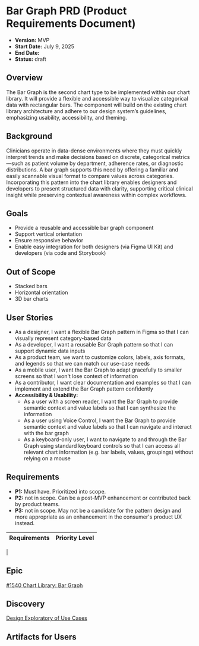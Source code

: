 # Bar Graph PRD (Product Requirements Document)
- **Version:** MVP 
- **Start Date:** July 9, 2025
- **End Date:** 
- **Status:** draft

## Overview
The Bar Graph is the second chart type to be implemented within our chart library. It will provide a flexible and accessible way to visualize categorical data with rectangular bars. The component will build on the existing chart library architecture and adhere to our design system’s guidelines, emphasizing usability, accessibility, and theming.

## Background
Clinicians operate in data-dense environments where they must quickly interpret trends and make decisions based on discrete, categorical metrics—such as patient volume by department, adherence rates, or diagnostic distributions. A bar graph supports this need by offering a familiar and easily scannable visual format to compare values across categories. Incorporating this pattern into the chart library enables designers and developers to present structured data with clarity, supporting critical clinical insight while preserving contextual awareness within complex workflows.

## Goals
- Provide a reusable and accessible bar graph component
- Support vertical orientation
- Ensure responsive behavior
- Enable easy integration for both designers (via Figma UI Kit) and developers (via code and Storybook)

## Out of Scope
- Stacked bars
- Horizontal orientation
- 3D bar charts

## User Stories
- As a designer, I want a flexible Bar Graph pattern in Figma so that I can visually represent category-based data
- As a developer, I want a reusable Bar Graph pattern so that I can support dynamic data inputs
- As a product team, we want to customize colors, labels, axis formats, and legends so that we can match our use-case needs
- As a mobile user, I want the Bar Graph to adapt gracefully to smaller screens so that I won't lose context of information
- As a contributor, I want clear documentation and examples so that I can implement and extend the Bar Graph pattern confidently
- **Accessibility & Usability:** 
   - As a user with a screen reader, I want the Bar Graph to provide semantic context and value labels so that I can synthesize the information
   - As a user using Voice Control, I want the Bar Graph to provide semantic context and value labels so that I can navigate and interact with the bar graph
   - As a keyboard-only user, I want to navigate to and through the Bar Graph using standard keyboard controls so that I can access all relevant chart information (e.g. bar labels, values, groupings) without relying on a mouse

## Requirements

- **P1:** Must have. Prioritized into scope.  
- **P2:** not in scope. Can be a post-MVP enhancement or contributed back by product teams.
- **P3:** not in scope. May not be a candidate for the pattern design and more appropriate as an enhancement in the consumer's product UX instead.

| Requirements  | Priority Level  |
| :------------- | ------------- |
| 

## Epic
[#1540 Chart Library: Bar Graph](https://github.com/department-of-veterans-affairs/clinical-design-system/issues/1540)

## Discovery
[Design Exploratory of Use Cases](https://www.figma.com/design/y2tH8ZpfcFQEekwbTB1WB8/Clinical-Design-System---Sandbox?node-id=14688-266&p=f&t=Rig0KBszAE5oCJVY-0)

## Artifacts for Users


